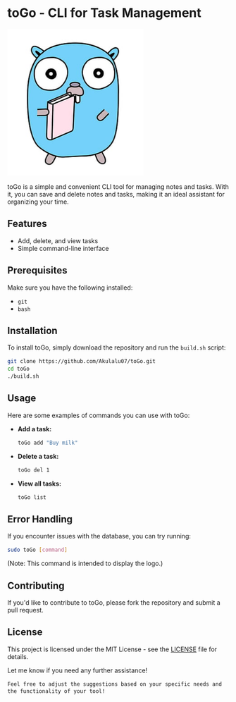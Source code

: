 # toGo - CLI for Task Management

![Gopher](gopher.png)

toGo is a simple and convenient CLI tool for managing notes and tasks. With it, you can save and delete notes and tasks, making it an ideal assistant for organizing your time.

## Features
- Add, delete, and view tasks
- Simple command-line interface

## Prerequisites
Make sure you have the following installed:
- `git`
- `bash`

## Installation

To install toGo, simply download the repository and run the `build.sh` script:

```bash
git clone https://github.com/Akulalu07/toGo.git
cd toGo
./build.sh
```

## Usage

Here are some examples of commands you can use with toGo:

- **Add a task:** 
  ```bash
  toGo add "Buy milk"
  ```
- **Delete a task:** 
  ```bash
  toGo del 1
  ```
- **View all tasks:** 
  ```bash
  toGo list
  ```

## Error Handling
If you encounter issues with the database, you can try running:
```bash
sudo toGo [command]
```
(Note: This command is intended to display the logo.)

## Contributing
If you'd like to contribute to toGo, please fork the repository and submit a pull request.

## License
This project is licensed under the MIT License - see the [LICENSE](LICENSE) file for details.

Let me know if you need any further assistance!

```
Feel free to adjust the suggestions based on your specific needs and the functionality of your tool!
```